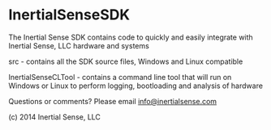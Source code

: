 # InertialSenseSDK
The Inertial Sense SDK contains code to quickly and easily integrate with Inertial Sense, LLC hardware and systems

src - contains all the SDK source files, Windows and Linux compatible

InertialSenseCLTool - contains a command line tool that will run on Windows or Linux to perform logging, bootloading and analysis of hardware

Questions or comments? Please email info@inertialsense.com

(c) 2014 Inertial Sense, LLC